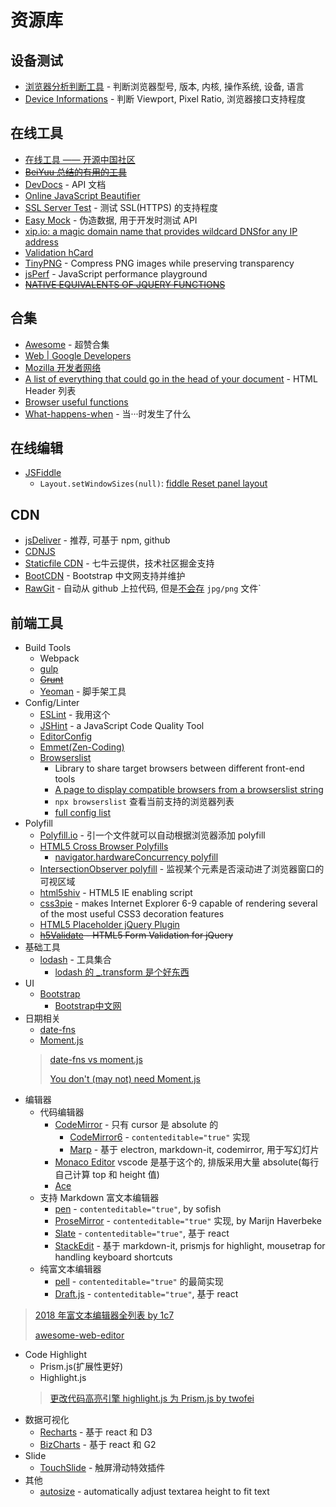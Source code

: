 # 资源库

## 设备测试

* [浏览器分析判断工具](http://passer-by.com/browser/) - 判断浏览器型号, 版本, 内核, 操作系统, 设备, 语言
* [Device Informations](http://www.mydevice.io/) - 判断 Viewport, Pixel Ratio, 浏览器接口支持程度

## 在线工具

* [在线工具 —— 开源中国社区](http://tool.oschina.net/)
* ~~[BeiYuu 总结的有用的工具](http://beiyuu.com/wiki)~~
* [DevDocs](https://devdocs.io/) - API 文档
* [Online JavaScript Beautifier](http://jsbeautifier.org/)
* [SSL Server Test](https://www.ssllabs.com/ssltest/analyze.html) - 测试 SSL(HTTPS) 的支持程度
* [Easy Mock](https://www.easy-mock.com) - 伪造数据, 用于开发时测试 API
* [xip.io: a magic domain name that provides wildcard DNSfor any IP address](http://xip.io/)
* [Validation hCard](http://hcard.geekhood.net/)
* [TinyPNG](https://tinypng.com/) - Compress PNG images while preserving transparency
* [jsPerf](http://jsperf.com) - JavaScript performance playground
* ~~[NATIVE EQUIVALENTS OF JQUERY FUNCTIONS](http://www.leebrimelow.com/native-methods-jQuery/)~~

## 合集

* [Awesome](http://asmcn.icopy.site/) - 超赞合集
* [Web | Google Developers](https://developers.google.com/web/)
* [Mozilla 开发者网络](https://developer.mozilla.org/zh-CN/)
* [A list of everything that could go in the head of your document](http://gethead.info/) - HTML Header 列表
* [Browser useful functions](https://github.com/Chalarangelo/30-seconds-of-code#-browser-1)
* [What-happens-when](https://github.com/skyline75489/what-happens-when-zh_CN) - 当···时发生了什么

## 在线编辑

* [JSFiddle](http://jsfiddle.net/)
  * `Layout.setWindowSizes(null)`: [fiddle Reset panel layout](http://stackoverflow.com/questions/24388509/jsfiddle-js-panel-size-is-stuck-how-do-i-reset-it)

## CDN

* [jsDeliver](https://www.jsdelivr.com/) - 推荐, 可基于 npm, github
* [CDNJS](http://cdnjs.com/)
* [Staticfile CDN](http://www.staticfile.org/) - 七牛云提供，技术社区掘金支持
* [BootCDN](http://www.bootcdn.cn/) - Bootstrap 中文网支持并维护
* [RawGit](https://rawgit.com/) - 自动从 github 上拉代码, 但是[不会存](https://github.com/rgrove/rawgit/blob/master/FAQ.md#why-does-rawgit-redirect-requests-for-jpg-png-and-other-image-files-to-github) `jpg/png` 文件`

## 前端工具

* Build Tools
  * Webpack
  * [gulp](https://gulpjs.com/)
  * ~~[Grunt](http://gruntjs.com/)~~
  * [Yeoman](http://yeoman.io/) - 脚手架工具
* Config/Linter
  * [ESLint](https://eslint.org/) - 我用这个
  * [JSHint](http://www.jshint.com/) - a JavaScript Code Quality Tool
  * [EditorConfig](https://editorconfig.org/)
  * [Emmet(Zen-Coding)](http://docs.emmet.io/)
  * [Browserslist](https://github.com/browserslist/browserslist)
    * Library to share target browsers between different front-end tools
    * [A page to display compatible browsers from a browserslist string](http://browserl.ist/)
    * `npx browserslist` 查看当前支持的浏览器列表
    * [full config list](https://github.com/browserslist/browserslist#full-list)
* Polyfill
  * [Polyfill.io](https://cdn.polyfill.io/v2/docs/) - 引一个文件就可以自动根据浏览器添加 polyfill
  * [HTML5 Cross Browser Polyfills](https://github.com/Modernizr/Modernizr/wiki/HTML5-Cross-Browser-Polyfills)
    * [navigator.hardwareConcurrency polyfill](https://github.com/oftn-oswg/core-estimator)
  * [IntersectionObserver polyfill](https://github.com/WICG/IntersectionObserver/tree/gh-pages/polyfill) - 监视某个元素是否滚动进了浏览器窗口的可视区域
  * [html5shiv](https://code.google.com/p/html5shiv) - HTML5 IE enabling script
  * [css3pie](http://css3pie.com) - makes Internet Explorer 6-9 capable of rendering several of the most useful CSS3 decoration features
  * [HTML5 Placeholder jQuery Plugin](http://mathiasbynens.be/demo/placeholder)
  * ~~[h5Validate](http://ericleads.com/h5validate) - HTML5 Form Validation for jQuery~~
* 基础工具
  * [lodash](https://lodash.com/docs) - 工具集合
    * [lodash 的 _.transform 是个好东西](https://stackoverflow.com/questions/26749704/lodash-groupby-on-object-preserve-keys)
* UI
  * [Bootstrap](http://getbootstrap.com)
    * [Bootstrap中文网](http://www.bootcss.com)
* 日期相关
  * [date-fns](https://date-fns.org/)
  * [Moment.js](https://momentjs.com/docs/)
  > [date-fns vs moment.js](https://github.com/date-fns/date-fns/issues/275#issuecomment-26493418)
  >
  > [You don't (may not) need Moment.js](https://github.com/you-dont-need/You-Dont-Need-Momentjs)
* 编辑器
  * 代码编辑器
    * [CodeMirror](https://github.com/codemirror/CodeMirror) - 只有 cursor 是 absolute 的
      * [CodeMirror6](https://codemirror.net/6/) - `contenteditable="true"` 实现
      * [Marp](https://yhatt.github.io/marp/) - 基于 electron, markdown-it, codemirror, 用于写幻灯片
    * [Monaco Editor](https://github.com/Microsoft/monaco-editor) vscode 是基于这个的, 排版采用大量 absolute(每行自己计算 top 和 height 值)
    * [Ace](https://github.com/ajaxorg/ace)
  * 支持 Markdown 富文本编辑器
    * [pen](https://github.com/sofish/pen) - `contenteditable="true"`, by sofish
    * [ProseMirror](https://github.com/ProseMirror/prosemirror) - `contenteditable="true"` 实现, by Marijn Haverbeke
    * [Slate](https://github.com/ianstormtaylor/slate) - `contenteditable="true"`, 基于 react
    * [StackEdit](https://github.com/benweet/stackedit) - 基于 markdown-it, prismjs for highlight, mousetrap for handling keyboard shortcuts
  * 纯富文本编辑器
    * [pell](https://github.com/jaredreich/pell) - `contenteditable="true"` 的最简实现
    * [Draft.js](https://draftjs.org/) - `contenteditable="true"`, 基于 react

> [2018 年富文本编辑器全列表 by 1c7](http://1c7.me/2018-rich-text-wysiwyg-editor-full-list/)
>
> [awesome-web-editor](https://github.com/xjh22222228/awesome-web-editor)

* Code Highlight
  * Prism.js(扩展性更好)
  * Highlight.js
  > [更改代码高亮引擎 highlight.js 为 Prism.js by twofei](https://blog.twofei.com/725/)
* 数据可视化
  * [Recharts](http://recharts.org) - 基于 react 和 D3
  * [BizCharts](http://bizcharts.net/products/bizCharts/api/bizcharts) - 基于 react 和 G2
* Slide
  * [TouchSlide](http://www.superslide2.com/TouchSlide/index.html) -  触屏滑动特效插件
* 其他
  * [autosize](https://github.com/jackmoore/autosize) - automatically adjust textarea height to fit text
